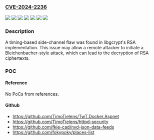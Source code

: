 ### [CVE-2024-2236](https://cve.mitre.org/cgi-bin/cvename.cgi?name=CVE-2024-2236)
![](https://img.shields.io/static/v1?label=Product&message=Fedora&color=blue)
![](https://img.shields.io/static/v1?label=Product&message=Red%20Hat%20Enterprise%20Linux%207&color=blue)
![](https://img.shields.io/static/v1?label=Product&message=Red%20Hat%20Enterprise%20Linux%208&color=blue)
![](https://img.shields.io/static/v1?label=Product&message=Red%20Hat%20Enterprise%20Linux%209&color=blue)
![](https://img.shields.io/static/v1?label=Product&message=upstream&color=blue)
![](https://img.shields.io/static/v1?label=Version&message=n%2Fa&color=blue)
![](https://img.shields.io/static/v1?label=Vulnerability&message=Observable%20Timing%20Discrepancy&color=brighgreen)

### Description

A timing-based side-channel flaw was found in libgcrypt's RSA implementation. This issue may allow a remote attacker to initiate a Bleichenbacher-style attack, which can lead to the decryption of RSA ciphertexts.

### POC

#### Reference
No PoCs from references.

#### Github
- https://github.com/TimoTielens/TwT.Docker.Aspnet
- https://github.com/TimoTielens/httpd-security
- https://github.com/fkie-cad/nvd-json-data-feeds
- https://github.com/fokypoky/places-list


